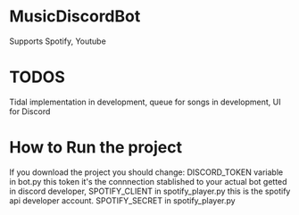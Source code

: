 # MusicDiscordBot
Supports Spotify, Youtube
# TODOS
Tidal implementation in development, queue for songs in development, UI for Discord
# How to Run the project
If you download the project you should change:
  DISCORD_TOKEN variable in bot.py this token it's the connnection stablished to your actual bot getted in discord developer,
  SPOTIFY_CLIENT in spotify_player.py this is the spotify api developer account. 
  SPOTIFY_SECRET in spotify_player.py
